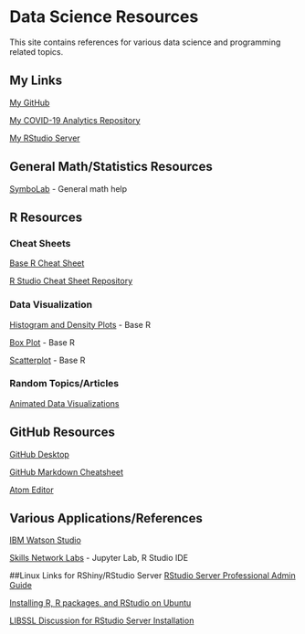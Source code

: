 # Data Science Resources
This site contains references for various data science and programming related topics.


## My Links
[My GitHub](https://github.com/jasondouglasgibbs)

[My COVID-19 Analytics Repository](https://github.com/jasondouglasgibbs/COVID-19_Analytics)

[My RStudio Server](http://69.143.207.151:8787/auth-sign-in)

## General Math/Statistics Resources
[SymboLab](https://www.symbolab.com/) - General math help


## R Resources
### Cheat Sheets
[Base R Cheat Sheet](https://rstudio.com/wp-content/uploads/2016/10/r-cheat-sheet-3.pdf)

[R Studio Cheat Sheet Repository](https://rstudio.com/resources/cheatsheets/)

### Data Visualization
[Histogram and Density Plots](http://www.cookbook-r.com/Graphs/Histogram_and_density_plot/) - Base R

[Box Plot](http://www.cookbook-r.com/Graphs/Box_plot/) - Base R

[Scatterplot](http://www.cookbook-r.com/Graphs/Scatterplot/) - Base R


### Random Topics/Articles
[Animated Data Visualizations](https://towardsdatascience.com/animating-your-data-visualizations-like-a-boss-using-r-f94ae20843e3)

## GitHub Resources
[GitHub Desktop](https://desktop.github.com/)

[GitHub Markdown Cheatsheet](https://guides.github.com/features/mastering-markdown/)

[Atom Editor](https://atom.io/)

## Various Applications/References
[IBM Watson Studio](https://cloud.ibm.com/catalog/services/watson-studio)

[Skills Network Labs](https://labs.cognitiveclass.ai/) - Jupyter Lab, R Studio IDE

##Linux Links for RShiny/RStudio Server
[RStudio Server Professional Admin Guide](https://docs.rstudio.com/ide/server-pro/)

[Installing R, R packages, and RStudio on Ubuntu](https://blog.zenggyu.com/en/post/2018-01-29/installing-r-r-packages-e-g-tidyverse-and-rstudio-on-ubuntu-linux/)

[LIBSSL Discussion for RStudio Server Installation](https://community.rstudio.com/t/rstudio-server-ubuntu-20-04/64188/8)
